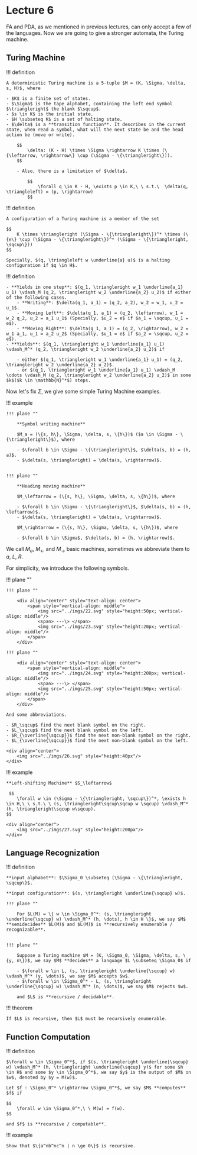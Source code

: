 # Lecture 6

FA and PDA, as we mentioned in previous lectures, can only accept a few of the languages. Now we are going to give a stronger automata, the Turing machine.

## Turing Machine

!!! definition

    A deterministic Turing machine is a 5-tuple $M = (K, \Sigma, \delta, s, H)$, where

    - $K$ is a finite set of states.
    - $\Sigma$ is the tape alphabet, containing the left end symbol $\triangleright$ the blank $\sqcup$.
    - $s \in K$ is the initial state.
    - $H \subseteq K$ is a set of halting state.
    - $\delta$ is a **transition function**. It describes in the current state, when read a symbol, what will the next state be and the head action be (move or write).

        $$
            \delta: (K - H) \times \Sigma \rightarrow K \times (\{\leftarrow, \rightarrow\} \cup (\Sigma - \{\triangleright\})).
        $$

        - Also, there is a limitation of $\delta$.

            $$
                \forall q \in K - H, \exists p \in K,\ \ s.t.\  \delta(q, \triangleleft) = (p, \rightarrow)
            $$

!!! definition

    A configuration of a Turing machine is a member of the set

    $$
        K \times \triangleright (\Sigma - \{\triangleright\})^* \times (\{e\} \cup (\Sigma - \{\triangleright\})^* (\Sigma - \{\triangleright, \sqcup\}))
    $$

    Specially, $(q, \triangleleft w \underline{a} u)$ is a halting configuration if $q \in H$.

!!! definition

    - **Yields in one step**: $(q_1, \triangleright w_1 \underline{a_1} u_1) \vdash_M (q_2, \triangleright w_2 \underline{a_2} u_2)$ if either of the following cases.
        - **Writing**: $\delta(q_1, a_1) = (q_2, a_2), w_2 = w_1, u_2 = u_1$.
        - **Moving Left**: $\delta(q_1, a_1) = (q_2, \leftarrow), w_1 = w_2 q_2, u_2 = a_1 u_1$ (Specially, $u_2 = e$ if $a_1 = \sqcup, u_1 = e$).
        - **Moving Right**: $\delta(q_1, a_1) = (q_2, \rightarrow), w_2 = w_1 a_1, u_1 = a_2 u_2$ (Specially, $u_1 = e$ if $a_2 = \sqcup, u_2 = e$).
    - **Yields**: $(q_1, \triangleright w_1 \underline{a_1} u_1) \vdash_M^* (q_2, \triangleright w_2 \underline{a_2} u_2)$ if

        - either $(q_1, \triangleright w_1 \underline{a_1} u_1) = (q_2, \triangleright w_2 \underline{a_2} u_2)$.
        - or $(q_1, \triangleright w_1 \underline{a_1} u_1) \vdash_M \cdots \vdash_M (q_2, \triangleright w_2 \underline{a_2} u_2)$ in some $k$($k \in \mathbb{N}^*$) steps.

Now let's fix $\Sigma$, we give some simple Turing Machine examples.

!!! example

    !!! plane ""

        **Symbol writing machine**
        
        $M_a = (\{s, h\}, \Sigma, \delta, s, \{h\})$ ($a \in \Sigma - \{\triangleright\}$), where

        - $\forall b \in \Sigma - \{\triangleright\}$, $\delta(s, b) = (h, a)$.
        - $\delta(s, \triangleright) = \delta(s, \rightarrow)$.
        

    !!! plane ""

        **Heading moving machine**

        $M_\leftarrow = (\{s, h\}, \Sigma, \delta, s, \{h\})$, where

        - $\forall b \in \Sigma - \{\triangleright\}$, $\delta(s, b) = (h, \leftarrow)$.
        - $\delta(s, \triangleright) = \delta(s, \rightarrow)$.

        $M_\rightarrow = (\{s, h\}, \Sigma, \delta, s, \{h\})$, where

        - $\forall b \in \Sigma$, $\delta(s, b) = (h, \rightarrow)$.

We call $M_a$, $M_\leftarrow$ and $M_\rightarrow$ basic machines, sometimes we abbreviate them to $a$, $L$, $R$.

For simplicity, we introduce the following symbols.

!!! plane ""

    !!! plane ""

        <div align="center" style="text-align: center">
            <span style="vertical-align: middle">
                <img src="../imgs/22.svg" style="height:50px; vertical-align: middle"/>
                <span> ---\> </span>
                <img src="../imgs/23.svg" style="height:20px; vertical-align: middle"/>
            </span>
        </div>
        
    !!! plane ""

        <div align="center" style="text-align: center">
            <span style="vertical-align: middle">
                <img src="../imgs/24.svg" style="height:200px; vertical-align: middle"/>
                <span> ---\> </span>
                <img src="../imgs/25.svg" style="height:50px; vertical-align: middle"/>
            </span>
        </div>

    And some abbreviations.

    - $R_\sqcup$ find the next blank symbol on the right. 
    - $L_\sqcup$ find the next blank symbol on the left.
    - $R_{\overline{\sqcup}}$ find the next non-blank symbol on the right.
    - $L_{\overline{\sqcup}}$ find the next non-blank symbol on the left.

    <div align="center">
        <img src="../imgs/26.svg" style="height:40px"/>
    </div>

!!! example

    **Left-shifting Machine** $S_\leftarrow$

     $$
        \forall w \in (\Sigma - \{\triangleright, \sqcup\})^*, \exists h \in H,\ \ s.t.\ \ (s, \triangleright\sqcup\sqcup w \sqcup) \vdash_M^*(h, \triangleright\sqcup w\sqcup).
    $$

    <div align="center">
        <img src="../imgs/27.svg" style="height:200px"/>
    </div>

## Language Recognization

!!! definition

    **input alphabet**: $\Sigma_0 \subseteq (\Sigma - \{\triangleright, \sqcup\}$.

    **input configuration**: $(s, \triangleright \underline{\sqcup} w)$.

    !!! plane ""

        For $L(M) = \{ w \in \Sigma_0^*: (s, \triangleright \underline{\sqcup} w) \vdash_M^* (h, \dots), h \in H \}$, we say $M$ **semidecides** $L(M)$ and $L(M)$ is **recursively enumerable / recognizable**.


    !!! plane ""
        
        Suppose a Turing machine $M = (K, \Sigma_0, \Sigma, \delta, s, \{y, n\})$, we say $M$ **decides** a language $L \subseteq \Sigma_0$ if

        - $\forall w \in L, (s, \triangleright \underline{\sqcup} w) \vdash_M^* (y, \dots)$, we say $M$ accepts $w$.
        - $\forall w \in \Sigma_0^* - L, (s, \triangleright \underline{\sqcup} w) \vdash_M^* (n, \dots)$, we say $M$ rejects $w$.

        and $L$ is **recursive / decidable**.

!!! theorem

    If $L$ is recursive, then $L$ must be recursively enumerable.

## Function Computation

!!! definition

    $\forall w \in \Sigma_0^*$, if $(s, \triangleright \underline{\sqcup} w) \vdash_M^* (h, \triangleright \underline{\sqcup} y)$ for some $h \in H$ and some $y \in \Sigma_0^*$, we say $y$ is the output of $M$ on $w$, denoted by $y = M(w)$.

    Let $f : \Sigma_0^* \rightarrow \Sigma_0^*$, we say $M$ **computes** $f$ if

    $$
        \forall w \in \Sigma_0^*,\ \ M(w) = f(w).
    $$

    and $f$ is **recursive / computable**.

!!! example

    Show that $\{a^nb^nc^n | n \ge 0\}$ is recursive.